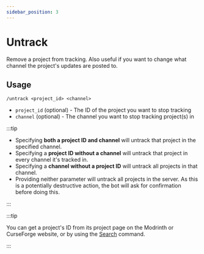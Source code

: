 ```yaml
---
sidebar_position: 3
---
```


# Untrack

Remove a project from tracking. Also useful if you want to change what channel the project's updates are posted to.

## Usage

`/untrack <project_id> <channel>`

- `project_id` (optional) - The ID of the project you want to stop tracking
- `channel` (optional) - The channel you want to stop tracking project(s) in

:::tip

- Specifying **both a project ID and channel** will untrack that project in the specified channel.
- Specifying a **project ID without a channel** will untrack that project in every channel it's tracked in.
- Specifying a **channel without a project ID** will untrack all projects in that channel.
- Providing neither parameter will untrack all projects in the server. As this is a potentially destructive action, the bot will ask for confirmation before doing this.

:::

:::tip

You can get a project's ID from its project page on the Modrinth or CurseForge website, or by using the [Search](../commands/search) command.

:::
